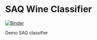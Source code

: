 # SAQ Wine Classifier

[![Binder](https://mybinder.org/badge_logo.svg)](https://mybinder.org/v2/gh/louiswillems/SAQ-test/HEAD?urlpath=%2Fvoila%2Frender%2Fwine_saq_classifier.ipynb)

Demo SAQ classifier
